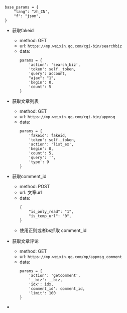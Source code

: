 ```
base_params = {
    "lang": "zh_CN",
    "f": "json",
}
```


- 获取fakeid
    - method: GET
    - url: `https://mp.weixin.qq.com/cgi-bin/searchbiz`
    - data:
        ```
        params = {
            'action': 'search_biz',
            'token': self._token,
            'query': account,
            "ajax": "1",
            'begin': 0,
            'count': 5
        }
        ```
- 获取文章列表
    - method: GET
    - url: `https://mp.weixin.qq.com/cgi-bin/appmsg`
    - data:
        ```
        params = {
            'fakeid': fakeid,
            'token': self._token,
            'action': 'list_ex',
            'begin': 0,
            'count': 5,
            'query': '',
            'type': 9
        }
        ```
- 获取comment_id
    - method: POST
    - url: 文章url
    - data:
        ```
        {
            "is_only_read": "1",
            "is_temp_url": "0",
        }
        ```
    - 使用正则或者bs抓取 comment_id
- 获取文章评论
    - method: GET
    - url: `https://mp.weixin.qq.com/mp/appmsg_comment`
    - data:
        ```
        params = {
            'action': 'getcomment',
            '__biz': __biz,
            'idx': idx,
            'comment_id': comment_id,
            'limit': 100
        }
        ```


-